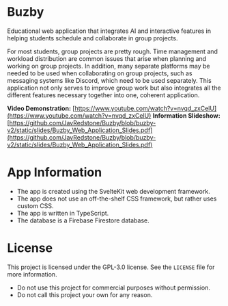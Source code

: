 # Buzby

Educational web application that integrates AI and interactive features in helping students schedule and collaborate in group projects.

For most students, group projects are pretty rough. Time management and workload distribution are common issues that arise when planning and working on group projects. In addition, many separate platforms may be needed to be used when collaborating on group projects, such as messaging systems like Discord, which need to be used separately. This application not only serves to improve group work but also integrates all the different features necessary together into one, coherent application.

**Video Demonstration:** [https://www.youtube.com/watch?v=nvqd_zxCelU](https://www.youtube.com/watch?v=nvqd_zxCelU)
**Information Slideshow:** [https://github.com/JavRedstone/Buzby/blob/buzby-v2/static/slides/Buzby_Web_Application_Slides.pdf](https://github.com/JavRedstone/Buzby/blob/buzby-v2/static/slides/Buzby_Web_Application_Slides.pdf)

# App Information

- The app is created using the SvelteKit web development framework.
- The app does not use an off-the-shelf CSS framework, but rather uses custom CSS.
- The app is written in TypeScript.
- The database is a Firebase Firestore database.

# License

This project is licensed under the GPL-3.0 license. See the `LICENSE` file for more information.

- Do not use this project for commercial purposes without permission.
- Do not call this project your own for any reason.